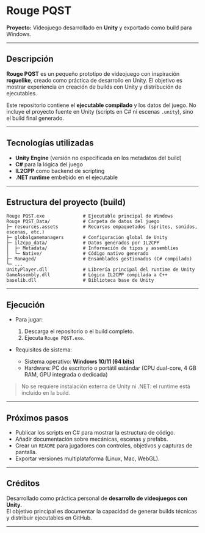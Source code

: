 # Rouge PQST

**Proyecto:** Videojuego desarrollado en **Unity** y exportado como build para Windows.

---

## Descripción

**Rouge PQST** es un pequeño prototipo de videojuego con inspiración **roguelike**, creado como práctica de desarrollo en Unity. El objetivo es mostrar experiencia en creación de builds con Unity y distribución de ejecutables.

Este repositorio contiene el **ejecutable compilado** y los datos del juego. No incluye el proyecto fuente en Unity (scripts en C# ni escenas `.unity`), sino el build final generado.

---

## Tecnologías utilizadas

- **Unity Engine** (versión no especificada en los metadatos del build)
- **C#** para la lógica del juego
- **IL2CPP** como backend de scripting
- **.NET runtime** embebido en el ejecutable

---

## Estructura del proyecto (build)

```
Rouge PQST.exe              # Ejecutable principal de Windows
Rouge PQST_Data/            # Carpeta de datos del juego
├─ resources.assets         # Recursos empaquetados (sprites, sonidos, escenas, etc.)
├─ globalgamemanagers       # Configuración global de Unity
├─ il2cpp_data/             # Datos generados por IL2CPP
│  ├─ Metadata/             # Información de tipos y assemblies
│  └─ Native/               # Código nativo generado
├─ Managed/                 # Ensamblados gestionados (C# compilado)
└─ ...
UnityPlayer.dll             # Librería principal del runtime de Unity
GameAssembly.dll            # Lógica IL2CPP compilada a C++
baselib.dll                 # Biblioteca base de Unity
```

---

## Ejecución

- Para jugar:

  1. Descarga el repositorio o el build completo.
  2. Ejecuta `Rouge PQST.exe`.

- Requisitos de sistema:

  - Sistema operativo: **Windows 10/11 (64 bits)**
  - Hardware: PC de escritorio o portátil estándar (CPU dual-core, 4 GB RAM, GPU integrada o dedicada)

> No se requiere instalación externa de Unity ni .NET: el runtime está incluido en la build.

---

## Próximos pasos&#x20;

- Publicar los scripts en C# para mostrar la estructura de código.
- Añadir documentación sobre mecánicas, escenas y prefabs.
- Crear un `README` para jugadores con controles, objetivos y capturas de pantalla.
- Exportar versiones multiplataforma (Linux, Mac, WebGL).

---

## Créditos

Desarrollado como práctica personal de **desarrollo de videojuegos con Unity**.\
El objetivo principal es documentar la capacidad de generar builds técnicas y distribuir ejecutables en GitHub.

---


